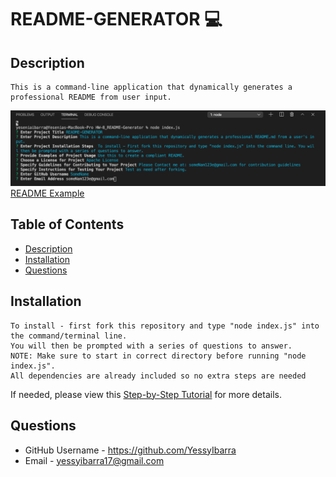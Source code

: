 # README-GENERATOR  :computer: 


## Description

 ```
This is a command-line application that dynamically generates a professional README from user input.
 ```

![](utils/generator.png)
  [README Example](https://github.com/YessyIbarra/HW-8_README-Generator/blob/master/newREADME.md) 

## Table of Contents
* [Description](#Description)
* [Installation](#Installation)
* [Questions](#Questions)
  

## Installation 

  ```
  To install - first fork this repository and type "node index.js" into the command/terminal line.
  You will then be prompted with a series of questions to answer. 
  NOTE: Make sure to start in correct directory before running "node index.js". 
  All dependencies are already included so no extra steps are needed
 
  ```
   
  If needed, please view this [Step-by-Step Tutorial](https://drive.google.com/file/d/1dXh1Zx_Y93It8SJxxmjIaRBnPoQOXUbQ/view) for more details.

## Questions

  * GitHub Username - https://github.com/YessyIbarra
  * Email - yessyibarra17@gmail.com







